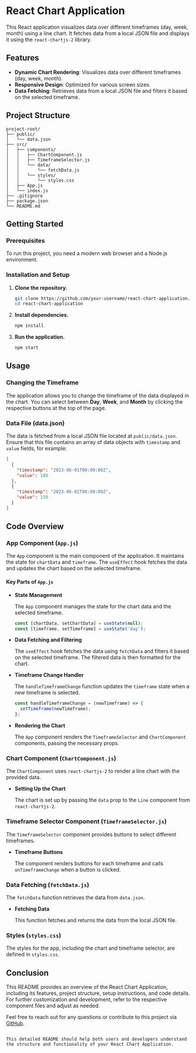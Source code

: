 


# React Chart Application

This React application visualizes data over different timeframes (day, week, month) using a line chart. It fetches data from a local JSON file and displays it using the `react-chartjs-2` library.

## Features

- **Dynamic Chart Rendering**: Visualizes data over different timeframes (day, week, month).
- **Responsive Design**: Optimized for various screen sizes.
- **Data Fetching**: Retrieves data from a local JSON file and filters it based on the selected timeframe.

## Project Structure

```
project-root/
├── public/
│   └── data.json
├── src/
│   ├── components/
│   │   ├── ChartComponent.js
│   │   ├── TimeframeSelector.js
│   │   └── data/
│   │       └── fetchData.js
│   │   └── styles/
│   │       └── styles.css
│   ├── App.js
│   └── index.js
├── .gitignore
├── package.json
└── README.md
```

## Getting Started

### Prerequisites

To run this project, you need a modern web browser and a Node.js environment.

### Installation and Setup

1. **Clone the repository.**

    ```sh
    git clone https://github.com/your-username/react-chart-application.git
    cd react-chart-application
    ```

2. **Install dependencies.**

    ```sh
    npm install
    ```

3. **Run the application.**

    ```sh
    npm start
    ```



## Usage

### Changing the Timeframe

The application allows you to change the timeframe of the data displayed in the chart. You can select between **Day**, **Week**, and **Month** by clicking the respective buttons at the top of the page.

### Data File (data.json)

The data is fetched from a local JSON file located at `public/data.json`. Ensure that this file contains an array of data objects with `timestamp` and `value` fields, for example:

```json
[
  {
    "timestamp": "2023-06-01T00:00:00Z",
    "value": 100
  },
  {
    "timestamp": "2023-06-02T00:00:00Z",
    "value": 150
  }
]
```

## Code Overview

### App Component (`App.js`)

The `App` component is the main component of the application. It maintains the state for `chartData` and `timeframe`. The `useEffect` hook fetches the data and updates the chart based on the selected timeframe.

#### Key Parts of `App.js`

- **State Management**

  The `App` component manages the state for the chart data and the selected timeframe.

  ```javascript
  const [chartData, setChartData] = useState(null);
  const [timeframe, setTimeframe] = useState('day');
  ```

- **Data Fetching and Filtering**

  The `useEffect` hook fetches the data using `fetchData` and filters it based on the selected timeframe. The filtered data is then formatted for the chart.


  
- **Timeframe Change Handler**

  The `handleTimeframeChange` function updates the `timeframe` state when a new timeframe is selected.

  ```javascript
  const handleTimeframeChange = (newTimeframe) => {
    setTimeframe(newTimeframe);
  };
  ```

- **Rendering the Chart**

  The `App` component renders the `TimeframeSelector` and `ChartComponent` components, passing the necessary props.


### Chart Component (`ChartComponent.js`)

The `ChartComponent` uses `react-chartjs-2` to render a line chart with the provided data.

- **Setting Up the Chart**

  The chart is set up by passing the `data` prop to the `Line` component from `react-chartjs-2`.

 

### Timeframe Selector Component (`TimeframeSelector.js`)

The `TimeframeSelector` component provides buttons to select different timeframes.

- **Timeframe Buttons**

  The component renders buttons for each timeframe and calls `onTimeframeChange` when a button is clicked.


### Data Fetching (`fetchData.js`)

The `fetchData` function retrieves the data from `data.json`.

- **Fetching Data**

  This function fetches and returns the data from the local JSON file.

### Styles (`styles.css`)

The styles for the app, including the chart and timeframe selector, are defined in `styles.css`.


## Conclusion

This README provides an overview of the React Chart Application, including its features, project structure, setup instructions, and code details. For further customization and development, refer to the respective component files and adjust as needed.

Feel free to reach out for any questions or contribute to this project via [GitHub](https://github.com/your-username/react-chart-application).
```

This detailed README should help both users and developers understand the structure and functionality of your React Chart Application.